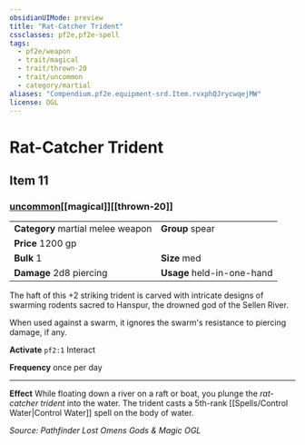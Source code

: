 ```yaml
---
obsidianUIMode: preview
title: "Rat-Catcher Trident"
cssclasses: pf2e,pf2e-spell
tags:
  - pf2e/weapon
  - trait/magical
  - trait/thrown-20
  - trait/uncommon
  - category/martial
aliases: "Compendium.pf2e.equipment-srd.Item.rvxphQJrycwqejMW"
license: OGL
---
```

# Rat-Catcher Trident
## Item 11
### [uncommon](uncommon "Uncommon Rarity Trait")[[magical]][[thrown-20]]

|  |  |
| -- | -- |
| **Category** martial melee weapon | **Group** spear |
| **Price** 1200 gp |  |
| **Bulk** 1 | **Size** med |
| **Damage** 2d8 piercing  | **Usage** held-in-one-hand |



The haft of this +2 striking trident is carved with intricate designs of swarming rodents sacred to Hanspur, the drowned god of the Sellen River.

When used against a swarm, it ignores the swarm's resistance to piercing damage, if any.

**Activate** `pf2:1` Interact

**Frequency** once per day

* * *

**Effect** While floating down a river on a raft or boat, you plunge the _rat-catcher trident_ into the water. The trident casts a 5th-rank [[Spells/Control Water|Control Water]] spell on the body of water.

*Source: Pathfinder Lost Omens Gods & Magic*
*OGL*